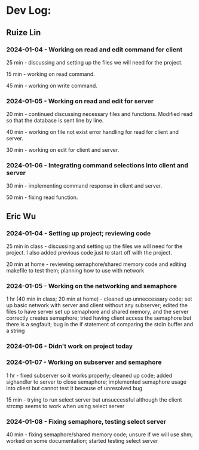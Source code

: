 # Dev Log:

## Ruize Lin

### 2024-01-04 - Working on read and edit command for client
25 min - discussing and setting up the files we will need for the project.

15 min - working on read command.

45 min - working on write command.

### 2024-01-05 - Working on read and edit for server
20 min - continued discussing necessary files and functions. Modified read so that the database is sent line by line.

40 min - working on file not exist error handling for read for client and server.

30 min - working on edit for client and server.

### 2024-01-06 - Integrating command selections into client and server
30 min - implementing command response in client and server.

50 min - fixing read function.

## Eric Wu

### 2024-01-04 - Setting up project; reviewing code
25 min in class - discussing and setting up the files we will need for the project. I also added previous code just to start off with the project. 

20 min at home - reviewing semaphore/shared memory code and editing makefile to test them; planning how to use with network

### 2024-01-05 - Working on the networking and semaphore

1 hr (40 min in class; 20 min at home) - cleaned up unneccessary code; set up basic network with server and client without any subserver; edited the files to have server set up semaphore and shared memory, and the server correctly creates semaphore; tried having client access the semaphore but there is a segfault; bug in the if statement of comparing the stdin buffer and a string

### 2024-01-06 - Didn't work on project today

### 2024-01-07 - Working on subserver and semaphore

1 hr - fixed subserver so it works properly; cleaned up code; added sighandler to server to close semaphore; implemented semaphore usage into client but cannot test it because of unresolved bug

15 min - trying to run select server but unsuccessful although the client strcmp seems to work when using select server

### 2024-01-08 - Fixing semaphore, testing select server

40 min - fixing semaphore/shared memory code; unsure if we will use shm; worked on some documentation; started testing select server

